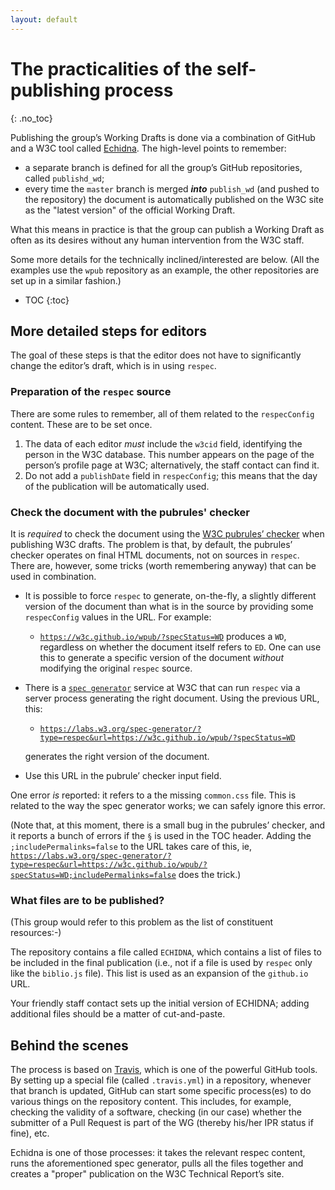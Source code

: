 ```yaml
---
layout: default
---
```


# The practicalities of the self-publishing process
{: .no_toc}

Publishing the group’s Working Drafts is done via a combination of GitHub and a W3C tool called [Echidna](https://github.com/w3c/echidna/wiki). The high-level points to remember:

- a separate branch is defined for all the group’s GitHub repositories, called `publishd_wd`;
- every time the `master` branch is merged **_into_** `publish_wd` (and pushed to the repository) the document is automatically published on the W3C site as the "latest version" of the official Working Draft.

What this means in practice is that the group can publish a Working Draft as often as its desires without any human intervention from the W3C staff.

Some more details for the technically inclined/interested are below. (All the examples use the `wpub` repository as an example, the other repositories are set up in a similar fashion.)

* TOC
{:toc}


## More detailed steps for editors

The goal of these steps is that the editor does not have to significantly change the editor’s draft, which is in using `respec`.

### Preparation of the `respec` source

There are some rules to remember, all of them related to the `respecConfig` content. These are to be set once.

1. The data of each editor _must_ include the `w3cid` field, identifying the person in the W3C database. This number appears on the page of the person’s profile page at W3C; alternatively, the staff contact can find it.
2. Do not add a `publishDate` field in `respecConfig`; this means that the day of the publication will be  automatically used.

### Check the document with the pubrules' checker

It is _required_ to check the document using the [W3C pubrules’ checker](https://www.w3.org/pubrules/) when publishing W3C drafts. The problem is that, by default, the pubrules’ checker operates on final HTML documents, not on sources in `respec`. There are, however, some tricks (worth remembering anyway) that can be used in combination.

- It is possible to force `respec` to generate, on-the-fly, a slightly different version of the document than what is in the source by providing some `respecConfig` values in the URL. For example:
    - [`https://w3c.github.io/wpub/?specStatus=WD`](https://w3c.github.io/wpub/?specStatus=WD) produces a `WD`, regardless on whether the document itself refers to `ED`. One can use this to generate a specific version of the document _without_ modifying the original `respec` source.
- There is a [`spec generator`](https://labs.w3.org/spec-generator/) service at W3C that can run `respec` via a server process generating the right document. Using the previous URL, this:
    - [`https://labs.w3.org/spec-generator/?type=respec&url=https://w3c.github.io/wpub/?specStatus=WD`](https://labs.w3.org/spec-generator/?type=respec&url=https://w3c.github.io/wpub/?specStatus=WD)

    generates the right version of the document.
- Use this URL in the pubrule’ checker input field.

One error _is_ reported: it refers to a the missing `common.css` file. This is related to the way the spec generator works; we can safely ignore this error.

(Note that, at this moment, there is a small bug in the pubrules’ checker, and it reports a bunch of errors if the `§` is used in the TOC header. Adding the `;includePermalinks=false` to the URL takes care of this, ie, [`https://labs.w3.org/spec-generator/?type=respec&url=https://w3c.github.io/wpub/?specStatus=WD;includePermalinks=false`](https://labs.w3.org/spec-generator/?type=respec&url=https://w3c.github.io/wpub/?specStatus=WD;includePermalinks=false) does the trick.)

### What files are to be published?

(This group would refer to this problem as the list of constituent resources:-)

The repository contains a file called `ECHIDNA`, which contains a list of files to be included in the final publication (i.e., not if a file is used by `respec` only like the `biblio.js` file). This list is used as an expansion of the `github.io` URL.

Your friendly staff contact sets up the initial version of ECHIDNA; adding additional files should be a matter of cut-and-paste. 

## Behind the scenes

The process is based on [Travis](https://en.wikipedia.org/wiki/Travis_CI), which is one of the powerful GitHub tools. By setting up a special file (called `.travis.yml`) in a repository, whenever that branch is updated, GitHub can start some specific process(es) to do various things on the repository content. This includes, for example, checking the validity of a software, checking (in our case) whether the submitter of a Pull Request is part of the WG (thereby his/her IPR status if fine), etc.

Echidna is one of those processes: it takes the relevant respec content, runs the aforementioned spec generator, pulls all the files together and creates a "proper" publication on the W3C Technical Report’s site. 

